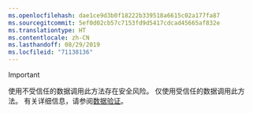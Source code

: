 ```yaml
---
ms.openlocfilehash: dae1ce9d3b0f18222b339518a6615c02a177fa87
ms.sourcegitcommit: 5ef0d02cb57c7153fd9d5417cdcad45665af832e
ms.translationtype: HT
ms.contentlocale: zh-CN
ms.lasthandoff: 08/29/2019
ms.locfileid: "71138136"
---
```

> [!IMPORTANT]
> 使用不受信任的数据调用此方法存在安全风险。 仅使用受信任的数据调用此方法。 有关详细信息，请参阅[数据验证](https://www.owasp.org/index.php/Data_Validation)。